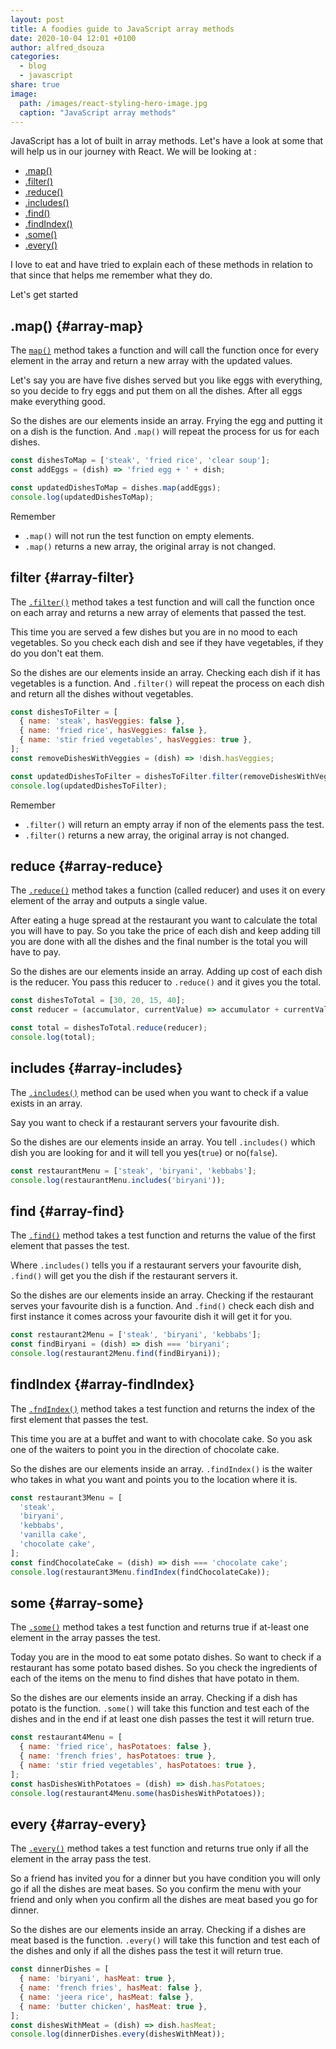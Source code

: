 ```yaml
---
layout: post
title: A foodies guide to JavaScript array methods
date: 2020-10-04 12:01 +0100
author: alfred_dsouza
categories:
  - blog
  - javascript
share: true
image:
  path: /images/react-styling-hero-image.jpg
  caption: "JavaScript array methods"
---
```


JavaScript has a lot of built in array methods. Let's have a look at some that will help us in our journey with React. We will be looking at :
- [.map()](#array-map)
- [.filter()](#array-filter)
- [.reduce()](#array-reduce)
- [.includes()](#array-includes)
- [.find()](#array-find)
- [.findIndex()](#array-findIndex)
- [.some()](#array-some)
- [.every()](#array-every)

I love to eat and have tried to explain each of these methods in relation to that since that helps me remember what they do.

Let's get started

## .map()  {#array-map}

The [`map()`](https://developer.mozilla.org/en-US/docs/Web/JavaScript/Reference/Global_Objects/Array/map "MDN .map documentation") method takes a function and will call the function once for every element in the array and return a new array with the updated values.

Let's say you are have five dishes served but you like eggs with everything, so you decide to fry eggs and put them on all the dishes. After all eggs make everything good.

So the dishes are our elements inside an array. Frying the egg and putting it on a dish is the function. And `.map()` will repeat the process for us for each dishes.

```javascript
const dishesToMap = ['steak', 'fried rice', 'clear soup'];
const addEggs = (dish) => 'fried egg + ' + dish;

const updatedDishesToMap = dishes.map(addEggs);
console.log(updatedDishesToMap);
```

Remember
- `.map()` will not run the test function on empty elements.
- `.map()` returns a new array, the original array is not changed.

## filter  {#array-filter}

The [`.filter()`](https://developer.mozilla.org/en-US/docs/Web/JavaScript/Reference/Global_Objects/Array/filter "MDN .filter documentation") method takes a test function and will call the function once on each array and returns a new array of elements that passed the test.

This time you are served a few dishes but you are in no mood to each vegetables. So you check each dish and see if they have vegetables, if they do you don't eat them.

So the dishes are our elements inside an array. Checking each dish if it has vegetables is a function. And `.filter()` will repeat the process on each dish and return all the dishes without vegetables.

```javascript
const dishesToFilter = [
  { name: 'steak', hasVeggies: false },
  { name: 'fried rice', hasVeggies: false },
  { name: 'stir fried vegetables', hasVeggies: true },
];
const removeDishesWithVeggies = (dish) => !dish.hasVeggies;

const updatedDishesToFilter = dishesToFilter.filter(removeDishesWithVeggies);
console.log(updatedDishesToFilter);
```

Remember
- `.filter()` will return an empty array if non of the elements pass the test.
- `.filter()` returns a new array, the original array is not changed.

## reduce  {#array-reduce}
The [`.reduce()`](https://developer.mozilla.org/en-US/docs/Web/JavaScript/Reference/Global_Objects/Array/Reduce "MDN .reduce documentation") method takes a function (called reducer) and uses it on every element of the array and outputs a single value.

After eating a huge spread at the restaurant you want to calculate the total you will have to pay. So you take the price of each dish and keep adding till you are done with all the dishes and the final number is the total you will have to pay.

So the dishes are our elements inside an array. Adding up cost of each dish is the reducer. You pass this reducer to `.reduce()` and it gives you the total.

```javascript
const dishesToTotal = [30, 20, 15, 40];
const reducer = (accumulator, currentValue) => accumulator + currentValue;

const total = dishesToTotal.reduce(reducer);
console.log(total);
```

## includes  {#array-includes}
The [`.includes()`](https://developer.mozilla.org/en-US/docs/Web/JavaScript/Reference/Global_Objects/Array/includes "MDN .include documentation") method can be used when you want to check if a value exists in an array.

Say you want to check if a restaurant servers your favourite dish.

So the dishes are our elements inside an array. You tell `.includes()` which dish you are looking for and it will tell you yes(`true`) or no(`false`).

```javascript
const restaurantMenu = ['steak', 'biryani', 'kebbabs'];
console.log(restaurantMenu.includes('biryani'));
```

## find  {#array-find}
The [`.find()`](https://developer.mozilla.org/en-US/docs/Web/JavaScript/Reference/Global_Objects/Array/find "MDN .find documentation") method takes a test function and returns the value of the first element that passes the test.

Where `.includes()` tells you if a restaurant servers your favourite dish, `.find()` will get you the dish if the restaurant servers it.

So the dishes are our elements inside an array. Checking if the restaurant serves your favourite dish is a function. And `.find()` check each dish and first instance it comes across your favourite dish it will get it for you.

```javascript
const restaurant2Menu = ['steak', 'biryani', 'kebbabs'];
const findBiryani = (dish) => dish === 'biryani';
console.log(restaurant2Menu.find(findBiryani));
```

## findIndex  {#array-findIndex}
The [`.fndIndex()`](https://developer.mozilla.org/en-US/docs/Web/JavaScript/Reference/Global_Objects/Array/findIndex "MDN .findIndex documentation") method takes a test function and returns the index of the first element that passes the test.

This time you are at a buffet and want to with chocolate cake. So you ask one of the waiters to point you in the direction of chocolate cake.

So the dishes are our elements inside an array. `.findIndex()` is the waiter who takes in what you want and points you to the location where it is.

```javascript
const restaurant3Menu = [
  'steak',
  'biryani',
  'kebbabs',
  'vanilla cake',
  'chocolate cake',
];
const findChocolateCake = (dish) => dish === 'chocolate cake';
console.log(restaurant3Menu.findIndex(findChocolateCake));
```

## some  {#array-some}
The [`.some()`](https://developer.mozilla.org/en-US/docs/Web/JavaScript/Reference/Global_Objects/Array/some "MDN .some documentation") method takes a test function and returns true if at-least one element in the array passes the test.

Today you are in the mood to eat some potato dishes. So want to check if a restaurant has some potato based dishes. So you check the ingredients of each of the items on the menu to find dishes that have potato in them.

So the dishes are our elements inside an array. Checking if a dish has potato is the function. `.some()` will take this function and test each of the dishes and in the end if at least one dish passes the test it will return true.

```javascript
const restaurant4Menu = [
  { name: 'fried rice', hasPotatoes: false },
  { name: 'french fries', hasPotatoes: true },
  { name: 'stir fried vegetables', hasPotatoes: true },
];
const hasDishesWithPotatoes = (dish) => dish.hasPotatoes;
console.log(restaurant4Menu.some(hasDishesWithPotatoes));
```

## every  {#array-every}
The [`.every()`](https://developer.mozilla.org/en-US/docs/Web/JavaScript/Reference/Global_Objects/Array/every "MDN .every documentation") method takes a test function and returns true only if all the element in the array pass the test.

So a friend has invited you for a dinner but you have condition you will only go if all the dishes are meat bases. So you confirm the menu with your friend and only when you confirm all the dishes are meat based you go for dinner.

So the dishes are our elements inside an array. Checking if a dishes are meat based is the function. `.every()` will take this function and test each of the dishes and only if all the dishes pass the test it will return true.

```javascript
const dinnerDishes = [
  { name: 'biryani', hasMeat: true },
  { name: 'french fries', hasMeat: false },
  { name: 'jeera rice', hasMeat: false },
  { name: 'butter chicken', hasMeat: true },
];
const dishesWithMeat = (dish) => dish.hasMeat;
console.log(dinnerDishes.every(dishesWithMeat));
```
